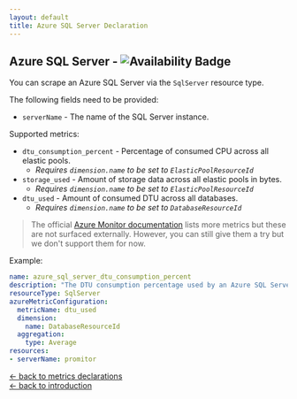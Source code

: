 ```yaml
---
layout: default
title: Azure SQL Server Declaration
---
```


## Azure SQL Server - ![Availability Badge](https://img.shields.io/badge/Available%20Starting-v1.3-green.svg)

You can scrape an Azure SQL Server via the `SqlServer` resource type.

The following fields need to be provided:

- `serverName` - The name of the SQL Server instance.

Supported metrics:

- `dtu_consumption_percent` - Percentage of consumed CPU across all elastic pools.
  - *Requires `dimension.name` to be set to `ElasticPoolResourceId`*
- `storage_used` - Amount of storage data across all elastic pools in bytes.
  - *Requires `dimension.name` to be set to `ElasticPoolResourceId`*
- `dtu_used` - Amount of consumed DTU across all databases.
  - *Requires `dimension.name` to be set to `DatabaseResourceId`*

> The official [Azure Monitor documentation](https://docs.microsoft.com/en-us/azure/azure-monitor/platform/metrics-supported#microsoftsqlservers)
> lists more metrics but these are not surfaced externally. However, you can still give them a try but we don't
> support them for now.

Example:

```yaml
name: azure_sql_server_dtu_consumption_percent
description: "The DTU consumption percentage used by an Azure SQL Server."
resourceType: SqlServer
azureMetricConfiguration:
  metricName: dtu_used
  dimension:
    name: DatabaseResourceId
  aggregation:
    type: Average
resources:
- serverName: promitor
```

<!-- markdownlint-disable MD033 -->
[&larr; back to metrics declarations](/configuration/v1.x/metrics)<br />
[&larr; back to introduction](/)
<!-- markdownlint-enable -->
